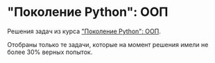 # "Поколение Python": ООП
Решения задач из курса ["Поколение Python": ООП](https://stepik.org/course/98974/syllabus).

Отобраны только те задачи, которые на момент решения имели не более 30% верных попыток.
